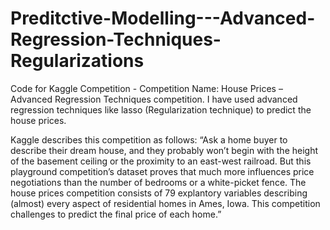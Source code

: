 # Preditctive-Modelling---Advanced-Regression-Techniques-Regularizations

Code for Kaggle Competition - Competition Name: House Prices – Advanced Regression Techniques competition.
I have used advanced regression techniques like lasso (Regularization technique) to predict the house prices.

Kaggle describes this competition as follows:
“Ask a home buyer to describe their dream house, and they probably won’t begin with the height of the basement ceiling or the proximity to an east-west railroad. But this playground competition’s dataset proves that much more influences price negotiations than the number of bedrooms or a white-picket fence.
The house prices competition consists of 79 explantory variables describing (almost) every aspect of residential homes in Ames, Iowa. This competition challenges to predict the final price of each home.”
